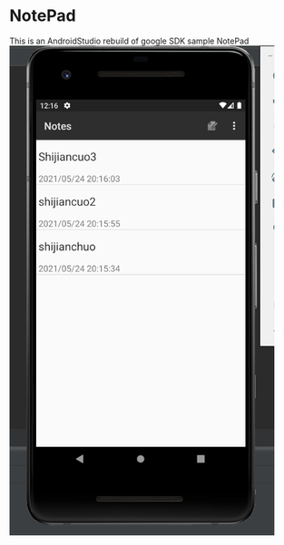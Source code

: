 # NotePad
This is an AndroidStudio rebuild of google SDK sample NotePad
![image](https://github.com/ZhongzhongAndYeye/-/blob/master/%E6%88%AA%E5%9B%BE/%E6%97%B6%E9%97%B4%E6%88%B3.png)

